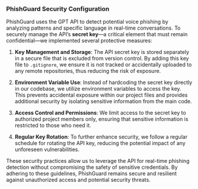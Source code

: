 ### PhishGuard Security Configuration

PhishGuard uses the GPT API to detect potential voice phishing by analyzing patterns and specific language in real-time conversations. To securely manage the API’s **secret key**—a critical element that must remain confidential—we implemented several protective measures:

1. **Key Management and Storage**: The API secret key is stored separately in a secure file that is excluded from version control. By adding this key file to `.gitignore`, we ensure it is not tracked or accidentally uploaded to any remote repositories, thus reducing the risk of exposure.

2. **Environment Variable Use**: Instead of hardcoding the secret key directly in our codebase, we utilize environment variables to access the key. This prevents accidental exposure within our project files and provides additional security by isolating sensitive information from the main code.

3. **Access Control and Permissions**: We limit access to the secret key to authorized project members only, ensuring that sensitive information is restricted to those who need it.

4. **Regular Key Rotation**: To further enhance security, we follow a regular schedule for rotating the API key, reducing the potential impact of any unforeseen vulnerabilities.

These security practices allow us to leverage the API for real-time phishing detection without compromising the safety of sensitive credentials. By adhering to these guidelines, PhishGuard remains secure and resilient against unauthorized access and potential security threats.
